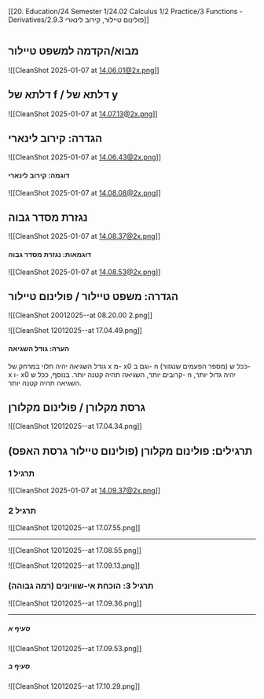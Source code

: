[[20. Education/24 Semester 1/24.02 Calculus 1/2 Practice/3 Functions - Derivatives/2.9.3 פולינום טיילור, קירוב לינארי]]
```table-of-contents
```
## מבוא/הקדמה למשפט טיילור
![[CleanShot 2025-01-07 at 14.06.01@2x.png]]
## דלתא של f / דלתא של y
![[CleanShot 2025-01-07 at 14.07.13@2x.png]]
## הגדרה: קירוב לינארי
![[CleanShot 2025-01-07 at 14.06.43@2x.png]]
#### דוגמה: קירוב לינארי
![[CleanShot 2025-01-07 at 14.08.08@2x.png]]
## נגזרת מסדר גבוה
![[CleanShot 2025-01-07 at 14.08.37@2x.png]]
#### דוגמאות: נגזרת מסדר גבוה
![[CleanShot 2025-01-07 at 14.08.53@2x.png]]
## הגדרה: משפט טיילור / פולינום טיילור
![[CleanShot 20012025--at 08.20.00 2.png]]

![[CleanShot 12012025--at 17.04.49.png]]
#### הערה: גודל השגיאה
גודל השגיאה יהיה תלוי במרחק של x מ- x0 וגם ב- n (מספר הפעמים שנגזור)
ככל ש- x ו- x0 קרובים יותר, השגיאה תהיה קטנה יותר.
בנוסף, ככל ש- n יהיה גדול יותר, השגיאה תהיה קטנה יותר.
## גרסת מקלורן / פולינום מקלורן
![[CleanShot 12012025--at 17.04.34.png]]
## תרגילים: פולינום מקלורן (פולינום טיילור גרסת האפס)
### תרגיל 1
![[CleanShot 2025-01-07 at 14.09.37@2x.png]]
### תרגיל 2
![[CleanShot 12012025--at 17.07.55.png]]
___
![[CleanShot 12012025--at 17.08.55.png]]

![[CleanShot 12012025--at 17.09.13.png]]
### תרגיל 3: הוכחת אי-שוויונים (רמה גבוהה)
![[CleanShot 12012025--at 17.09.36.png]]
___
##### סעיף א
![[CleanShot 12012025--at 17.09.53.png]]
##### סעיף ב
![[CleanShot 12012025--at 17.10.29.png]]